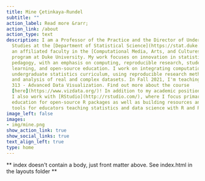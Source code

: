 ```yaml
---
title: Mine Çetinkaya-Rundel
subtitle: ""
action_label: Read more &rarr;
action_link: /about
action_type: text
description: I am a Professor of the Practice and the Director of Undergraduate 
  Studies at the [Department of Statistical Science](https://stat.duke.edu/) and 
  an affiliated faculty in the [Computational Media, Arts, and Cultures](https://cmac.duke.edu/) 
  program at Duke University. My work focuses on innovation in statistics and data science 
  pedagogy, with an emphasis on computing, reproducible research, student-centered 
  learning, and open-source education. I work on integrating computation into the 
  undergraduate statistics curriculum, using reproducible research methodologies 
  and analysis of real and complex datasets. In Fall 2021, I'm teaching STA/ISS 
  313 - Advanced Data Visualization. Find out more about the course 
  [here](https://www.vizdata.org/)! In addition to my academic position, 
  I also work with [RStudio](http://rstudio.com/), where I focus primarily on 
  education for open-source R packages as well as building resources and 
  tools for educators teaching statistics and data science with R and RStudio.
image_left: false
images:
- img/mine.png
show_action_link: true
show_social_links: true
text_align_left: true
type: home
---
```


** index doesn't contain a body, just front matter above.
See index.html in the layouts folder **
